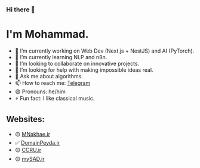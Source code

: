 ### Hi there 👋
# I'm Mohammad.

<!--
**MNakhaeiR/MNakhaeiR** is a ✨ _special_ ✨ repository because its `README.md` (this file) appears on your GitHub profile.

Here are some ideas to get you started:
-->

- 🔭 I’m currently working on Web Dev (Next.js + NestJS) and AI (PyTorch).
- 🌱 I’m currently learning NLP and n8n.
- 👯 I’m looking to collaborate on innovative projects.
- 🤔 I’m looking for help with making impossible ideas real.
- 💬 Ask me about algorithms.
- 📫 How to reach me: [Telegram](https://t.me/MNakhaeiR)
- 😄 Pronouns: he/him
- ⚡ Fun fact: I like classical music.

## Websites:
- 🟡 [MNakhae.ir](https://MNakhae.ir)
- ✅ [DomainPeyda.ir](https://DomainPeyda.ir)
- 🟡 [CCRU.ir](https://CCRU.ir)
- 🟡 [mySAD.ir](https://mySAD.ir)
<!-- - 🟡 [eRavoon.ir](https://eRavoon.ir) / [eRavoon.com](https://eRavoon.com) -->
